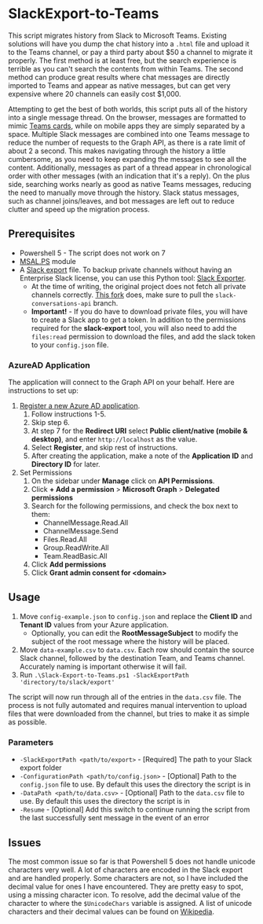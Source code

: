 # SlackExport-to-Teams

This script migrates history from Slack to Microsoft Teams. Existing solutions will have you dump the chat history into a `.html` file and upload it to the Teams channel, or pay a third party about $50 a channel to migrate it properly. The first method is at least free, but the search experience is terrible as you can't search the contents from within Teams. The second method can produce great results where chat messages are directly imported to Teams and appear as native messages, but can get very expensive where 20 channels can easily cost $1,000.

Attempting to get the best of both worlds, this script puts all of the history into a single message thread. On the browser, messages are formatted to mimic [Teams cards](https://docs.microsoft.com/en-us/microsoftteams/platform/task-modules-and-cards/cards/cards-format?tabs=adaptive-md%2Cconnector-html), while on mobile apps they are simply separated by a space. Multiple Slack messages are combined into one Teams message to reduce the number of requests to the Graph API, as there is a rate limit of about 2 a second. This makes navigating through the history a little cumbersome, as you need to keep expanding the messages to see all the content. Additionally, messages as part of a thread appear in chronological order with other messages (with an indication that it's a reply). On the plus side, searching works nearly as good as native Teams messages, reducing the need to manually move through the history. Slack status messages, such as channel joins/leaves, and bot messages are left out to reduce clutter and speed up the migration process.

## Prerequisites

* Powershell 5 - The script does not work on 7
* [MSAL.PS](https://github.com/AzureAD/MSAL.PS) module
* A [Slack export](https://slack.com/help/articles/201658943-Export-your-workspace-data) file. To backup private channels without having an Enterprise Slack license, you can use this Python tool: [Slack Exporter](https://github.com/zach-snell/slack-export).
  * At the time of writing, the original project does not fetch all private channels correctly. [This fork](https://github.com/ax42/slack-export/tree/slack-conversations-api) does, make sure to pull the `slack-conversations-api` branch.
  * **Important!** - If you do have to download private files, you will have to create a Slack app to get a token. In addition to the permissions required for the **slack-export** tool, you will also need to add the `files:read` permission to download the files, and add the slack token to your `config.json` file.

### AzureAD Application

The application will connect to the Graph API on your behalf. Here are instructions to set up:

1. [Register a new Azure AD application](https://docs.microsoft.com/en-us/azure/active-directory-b2c/tutorial-register-applications?tabs=app-reg-ga#register-a-web-application).
    1. Follow instructions 1-5.
    2. Skip step 6.
    3. At step 7 for the **Redirect URI** select **Public client/native (mobile & desktop)**, and enter `http://localhost` as the value.
    4. Select **Register**, and skip rest of instructions.
    5. After creating the application, make a note of the **Application ID** and **Directory ID** for later.
2. Set Permissions
    1. On the sidebar under **Manage** click on **API Permissions**.
    2. Click **+ Add a permission** > **Microsoft Graph** > **Delegated permissions**
    3. Search for the following permissions, and check the box next to them:
        * ChannelMessage.Read.All
        * ChannelMessage.Send
        * Files.Read.All
        * Group.ReadWrite.All
        * Team.ReadBasic.All
    4. Click **Add permissions**
    5. Click **Grant admin consent for \<domain\>**

## Usage

1. Move `config-example.json` to `config.json` and replace the **Client ID** and **Tenant ID** values from your Azure application.
    * Optionally, you can edit the **RootMessageSubject** to modify the subject of the root message where the history will be placed.
2. Move `data-example.csv` to `data.csv`. Each row should contain the source Slack channel, followed by the destination Team, and Teams channel. Accurately naming is important otherwise it will fail.
3. Run `.\Slack-Export-to-Teams.ps1 -SlackExportPath 'directory/to/slack/export'`

The script will now run through all of the entries in the `data.csv` file. The process is not fully automated and requires manual intervention to upload files that were downloaded from the channel, but tries to make it as simple as possible.

### Parameters

* `-SlackExportPath <path/to/export>` - [Required] The path to your Slack export folder
* `-ConfigurationPath <path/to/config.json>` - [Optional] Path to the `config.json` file to use. By default this uses the directory the script is in
* `-DataPath <path/to/data.csv>` - [Optional] Path to the `data.csv` file to use. By default this uses the directory the script is in
* `-Resume` - [Optional] Add this switch to continue running the script from the last successfully sent message in the event of an error

## Issues

The most common issue so far is that Powershell 5 does not handle unicode characters very well. A lot of characters are encoded in the Slack export and are handled properly. Some characters are not, so I have included the decimal value for ones I have encountered. They are pretty easy to spot, using a missing character icon. To resolve, add the decimal value of the character to where the `$UnicodeChars` variable is assigned. A list of unicode characters and their decimal values can be found on [Wikipedia](https://en.wikipedia.org/wiki/List_of_Unicode_characters#Special_areas_and_format_characters).
